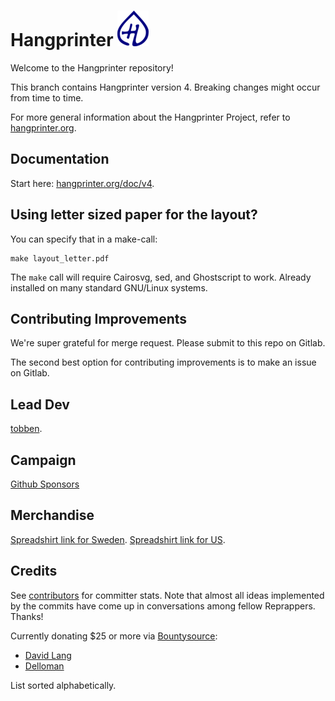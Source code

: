 Hangprinter ![Hangprinter logo](./hangprinter_logo_blue_50.png)
===========

Welcome to the Hangprinter repository!

This branch contains Hangprinter version 4.
Breaking changes might occur from time to time.

For more general information about the Hangprinter Project, refer to [hangprinter.org](https://hangprinter.org).

Documentation
----------------
Start here: [hangprinter.org/doc/v4](https://hangprinter.org/doc/v4/).


Using letter sized paper for the layout?
-------------------------
You can specify that in a make-call:
```
make layout_letter.pdf
```

The `make` call will require Cairosvg, sed, and Ghostscript to work.
Already installed on many standard GNU/Linux systems.

Contributing Improvements
-------------------------
We're super grateful for merge request.
Please submit to this repo on Gitlab.

The second best option for contributing improvements is to make an issue on Gitlab.

Lead Dev
---------------------------------
[tobben](https://torbjornludvigsen.com).

Campaign
---------------------------------
[Github Sponsors](https://github.com/sponsors/tobbelobb/)

Merchandise
---------------------------------
[Spreadshirt link for Sweden](https://shop.spreadshirt.se/hangprinter-merchandise/).
[Spreadshirt link for US](https://shop.spreadshirt.com/hangprinter-merchandise/).

Credits
-------
See [contributors](https://gitlab.com/tobben/hangprinter/graphs/version_4) for committer stats.
Note that almost all ideas implemented by the commits have come up in conversations among fellow Reprappers.
Thanks!

Currently donating $25 or more via [Bountysource](https://salt.bountysource.com/teams/hangprinter):
* [David Lang](https://www.bountysource.com/people/50149-david-lang)
* [Delloman](https://www.bountysource.com/people/56602-delloman)

List sorted alphabetically.
